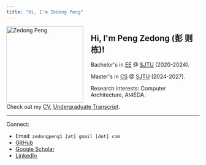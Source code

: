 ```yaml
---
title: "Hi, I'm Zedong Peng"
---
```




<img src="/images/avatar.jpg" width="200" alt="Zedong Peng" style="float: left; margin-right: 20px;" />

## Hi, I'm Peng Zedong (彭 则栋)!

Bachelor's in [EE](https://ee.sjtu.edu.cn) @ [SJTU](http://en.sjtu.edu.cn/) (2020-2024).

Master's in [CS](https://www.cs.sjtu.edu.cn/en/) @ [SJTU](http://en.sjtu.edu.cn/) (2024-2027).

Research interests: Computer Architecture, AI4EDA.

Check out my [CV](/pdf/cv.pdf), [Undergraduate Transcript](/pdf/transcript.pdf).

---

Connect: 

- Email: `zedongpeng1 [at] gmail [dot] com`
- [GitHub](https://github.com/zedong-peng) 
- [Google Scholar](https://scholar.google.com/citations?user=t4pdXJEAAAAJ) 
- [LinkedIn](https://www.linkedin.com/in/zedong-peng)
